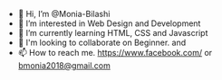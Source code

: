 - 👋 Hi, I’m @Monia-Bilashi
- 👀 I’m interested in Web Design and Development
- 🌱 I’m currently learning HTML, CSS and Javascript
- 💞️ I'm looking to collaborate on Beginner. and 
- 📫 How to reach me. https://www.facebook.com/ or bmonia2018@gmail.com

<!---
Monia-Bilashi/Monia-Bilashi is a ✨ special ✨ repository because its `README.md` (this file) appears on your GitHub profile.
You can click the Preview link to take a look at your changes.
--->
